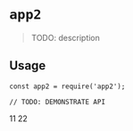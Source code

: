 # `app2`

> TODO: description

## Usage

```
const app2 = require('app2');

// TODO: DEMONSTRATE API
```
11
22